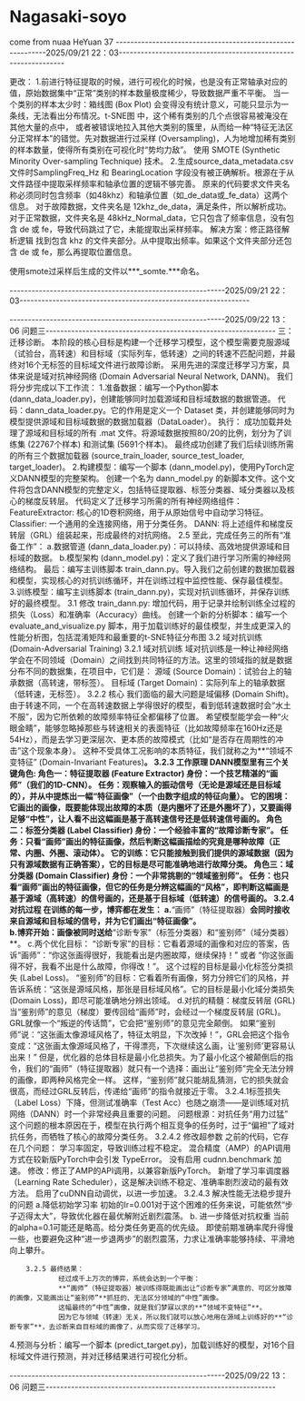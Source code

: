 # Nagasaki-soyo
come from nuaa HeYuan 37 
-----------------------------------------------------------2025/09/21 22：03---------------------------------------------------------------

更改：
    1.前进行特征提取的时候，进行可视化的时候，也是没有正常轴承对应的值，原始数据集中“正常”类别的样本数量极度稀少，导致数据严重不平衡。
当一个类别的样本太少时：箱线图 (Box Plot) 会变得没有统计意义，可能只显示为一条线，无法看出分布情况。t-SNE图 中，这个稀有类别的几个点很容易被淹没在其他大量的点中，
或者被错误地拉入其他大类别的簇里，从而给一种“特征无法区分正常样本”的错觉。先对数据进行过采样 (Oversampling)，人为地增加稀有类别的样本数量，使得所有类别在可视化时“势均力敌”。
使用 SMOTE (Synthetic Minority Over-sampling Technique) 技术。
    2.生成source_data_metadata.csv文件时SamplingFreq_Hz 和 BearingLocation 字段没有被正确解析。根源在于从文件路径中提取采样频率和轴承位置的逻辑不够完善。
原来的代码要求文件夹名称必须同时包含频率（如48khz）和轴承位置（如_de_data或_fe_data）这两个信息。
对于故障数据，文件夹名是 12khz_de_data，满足条件，所以解析成功。对于正常数据，文件夹名是 48kHz_Normal_data，它只包含了频率信息，没有包含 de 或 fe，导致代码跳过了它，未能提取出采样频率。
解决方案：修正路径解析逻辑
找到包含 khz 的文件夹部分。从中提取出频率。如果这个文件夹部分还包含 de 或 fe，那么再提取位置信息。


使用smote过采样后生成的文件以***_somte.***命名。

-----------------------------------------------------------2025/09/21 22：03---------------------------------------------------------------


-----------------------------------------------------------2025/09/22 13：06 问题三---------------------------------------------------------------
三：迁移诊断。
    本阶段的核心目标是构建一个迁移学习模型，这个模型需要克服源域（试验台，高转速）和目标域（实际列车，低转速）之间的转速不匹配问题，并最终对16个无标签的目标域文件进行故障诊断。
采用先进的深度迁移学习方案，具体来说是域对抗神经网络 (Domain Adversarial Neural Network, DANN)。
    我们将分步完成以下工作流：
1.准备数据：编写一个Python脚本 (dann_data_loader.py)，创建能够同时加载源域和目标域数据的数据管道。
    代码：dann_data_loader.py。它的作用是定义一个 Dataset 类，并创建能够同时为模型提供源域和目标域数据的数据加载器（DataLoader）。
    执行：
        成功加载并处理了源域和目标域的所有 .mat 文件。将源域数据按照80/20的比例，划分为了训练集 (22767个样本) 和测试集 (5691个样本)。
        最终成功创建了我们后续训练所需的所有三个数据加载器 (source_train_loader, source_test_loader, target_loader)。
2.构建模型：编写一个脚本 (dann_model.py)，使用PyTorch定义DANN模型的完整架构。
    创建一个名为 dann_model.py 的新脚本文件。这个文件将包含DANN模型的完整定义，包括特征提取器、标签分类器、域分类器以及核心的梯度反转层。
    代码定义了迁移学习所需的所有神经网络组件：
    FeatureExtractor: 核心的1D卷积网络，用于从原始信号中自动学习特征。
    Classifier: 一个通用的全连接网络，用于分类任务。
    DANN: 将上述组件和梯度反转层（GRL）组装起来，形成最终的对抗网络。
2.5
    至此，完成任务三的所有“准备工作”：
    a.数据管道 (dann_data_loader.py)：可以持续、高效地提供源域和目标域的数据。
    b.模型架构 (dann_model.py)：定义了我们进行学习所需的神经网络结构。
    最后：编写主训练脚本 train_dann.py。导入我们之前创建的数据加载器和模型，实现核心的对抗训练循环，并在训练过程中监控性能、保存最佳模型。
3.训练模型：编写主训练脚本 (train_dann.py)，实现对抗训练循环，并保存训练好的最终模型。
    3.1
        修改 train_dann.py: 增加代码，用于记录并绘制训练全过程的损失（Loss）和准确率（Accuracy）曲线。
        创建一个新的分析脚本：编写一个 evaluate_and_visualize.py 脚本，用于加载训练好的最佳模型，并生成更深入的性能分析图，包括混淆矩阵和最重要的t-SNE特征分布图
    3.2 域对抗训练(Domain-Adversarial Training)
        3.2.1 域对抗训练
               域对抗训练是一种让神经网络学会在不同领域（Domain）之间找到共同特征的方法。这里的领域指的就是数据分布不同的数据集，在项目中，它们是：
               源域 (Source Domain)：试验台上的轴承数据（高转速，带标签）。
               目标域 (Target Domain)：实际列车上的轴承数据（低转速，无标签）。
        3.2.2 核心
                我们面临的最大问题是域偏移 (Domain Shift)。由于转速不同，一个在高转速数据上学得很好的模型，看到低转速数据时会“水土不服”，因为它所依赖的故障频率特征全都偏移了位置。
                希望模型能学会一种“火眼金睛”，能够忽略掉那些与转速相关的表面特征（比如故障频率在160Hz还是54Hz），而是去学习更深层次、更本质的故障模式（比如“是否存在周期性的冲击”这个现象本身）。
                这种不受具体工况影响的本质特征，我们就称之为**“领域不变特征” (Domain-Invariant Features)**。
        3.2.3 工作原理
                DANN模型里有三个关键角色:
                角色一：特征提取器 (Feature Extractor)
                        身份：一个技艺精湛的“画师”（我们的1D-CNN）。
                        任务：观察输入的振动信号（无论是源域还是目标域的），并从中提炼出一幅“特征画像”（一个由数字组成的特征向量）。
                        它的困境：它画出的画像，既要能体现出故障的本质（是内圈坏了还是外圈坏了），又要画得足够“中性”，让人看不出这幅画是基于高转速信号还是低转速信号画的。
                角色二：标签分类器 (Label Classifier)
                        身份：一个经验丰富的“故障诊断专家”。
                        任务：只看“画师”画出的特征画像，然后判断这幅画描绘的究竟是哪种故障（正常、内圈、外圈、滚动体）。
                        它的训练：它只能接触到我们提供的源域数据（因为只有源域数据有正确答案），它的目标是尽可能准确地进行故障分类。
                角色三：域分类器 (Domain Classifier)
                        身份：一个非常挑剔的“领域鉴别师”。
                        任务：也只看“画师”画出的特征画像，但它的任务是分辨这幅画的“风格”，即判断这幅画是基于源域（高转速）的信号画的，还是基于目标域（低转速）的信号画的。
        3.2.4 对抗过程
                在训练的每一步，博弈都在发生：
                a.**“画师”（特征提取器）**会同时接收来自源域和目标域的信号，并为它们画出“特征画像”。        
                b.博弈开始：画像被同时送给**“诊断专家”（标签分类器）和“鉴别师”（域分类器）**。
                c.两个优化目标：
                        “诊断专家”的目标：它看着源域的画像和对应的答案，告诉“画师”：“你这张画得很好，我能看出是内圈故障，继续保持！” 或者 “你这张画得不好，我看不出是什么故障，你得改！”。
                        这个过程的目标是最小化标签分类损失 (Label Loss)。
                        “鉴别师”的目标：它看着所有画像，努力分辨它们的风格，并告诉系统：“这张是源域风格，那张是目标域风格”。它的目标是最小化域分类损失 (Domain Loss)，即尽可能准确地分辨出领域。
                d.对抗的精髓：梯度反转层 (GRL)
                        当“鉴别师”的意见（梯度）要传回给“画师”时，会经过一个梯度反转层 (GRL)。
                        GRL就像一个“叛逆的传话筒”，它会把“鉴别师”的意见完全颠倒。
                        如果“鉴别师”说：“这张画太像源域风格了，特征太明显，下次改掉！”，GRL会把这个指令变成：“这张画太像源域风格了，干得漂亮，下次继续这么画，让‘鉴别师’更容易认出来！”
                        但是，优化器的总体目标是最小化总损失。为了最小化这个被颠倒后的指令，我们的“画师”（特征提取器）就只有一个选择：画出让“鉴别师”完全无法分辨的画像，即两种风格完全一样。
                        这样，“鉴别师”就只能胡乱猜测，它的损失就会很高，而经过GRL反转后，传递给“画师”的指令就接近于零。
        3.2.4.1标签损失（Label Loss）下降，但测试准确率（Test Acc）也随之崩溃——是训练域对抗网络（DANN）时一个非常经典且重要的问题。
                问题根源：对抗任务“用力过猛”
                这个问题的根本原因在于，模型在执行两个相互竞争的任务时，过于“偏袒”了域对抗任务，而牺牲了核心的故障分类任务。
        3.2.4.2 修改超参数
                之前的代码，它存在几个问题：
                    学习率固定，导致训练过程不稳定。
                    混合精度（AMP）的API调用方式在较新版PyTorch中会引发 TypeError。
                    没有启用 cudnn.benchmark 加速。
                修改：修正了AMP的API调用，以兼容新版PyTorch。
                    新增了学习率调度器（Learning Rate Scheduler），这是解决训练不稳定、准确率剧烈波动的最有效方法。
                    启用了cuDNN自动调优，以进一步加速。
        3.2.4.3 解决性能无法稳步提升的问题
                a.降低初始学习率 初始的lr=0.001对于这个困难的任务来说，可能依然“步子迈得太大”，导致优化器在最优解附近剧烈震荡。
                b. 进一步降低对抗权重 当前的alpha=0.1可能还是略高。给分类任务更高的优先级。
                即使前期准确率爬升得慢一些，也要避免这种“进一步退两步”的剧烈震荡，力求让准确率能够持续、平滑地向上攀升。
                
        3.2.5 最终结果：
                经过成千上万次的博弈，系统会达到一个平衡：
                **“画师”（特征提取器）被训练得既能画出让“诊断专家”满意的、可区分故障的画像，又能画出让“鉴别师”**抓狂的、无法区分领域的“中性”画像。
                这幅最终的“中性”画像，就是我们梦寐以求的**“领域不变特征”**。
                因为它与领域（转速）无关，所以我们就可以放心地用在源域上训练好的**“诊断专家”**，去诊断来自目标域的画像了，从而实现了迁移学习。
        
       

    
4.预测与分析：编写一个脚本 (predict_target.py)，加载训练好的模型，对16个目标域文件进行预测，并对迁移结果进行可视化分析。


-----------------------------------------------------------2025/09/22 13：06 问题三---------------------------------------------------------------
